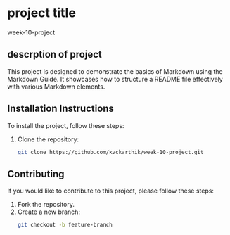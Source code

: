# project title

week-10-project

## descrption of project

This project is designed to demonstrate the basics of Markdown using the Markdown Guide. It showcases how to structure a README file effectively with various Markdown elements.

## Installation Instructions

To install the project, follow these steps:

1. Clone the repository:
   ```bash
   git clone https://github.com/kvckarthik/week-10-project.git

## Contributing

If you would like to contribute to this project, please follow these steps:

1. Fork the repository.
2. Create a new branch:
   ```bash
   git checkout -b feature-branch
